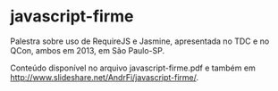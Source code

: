 javascript-firme
================

Palestra sobre uso de RequireJS e Jasmine, apresentada no TDC e no QCon, ambos em 2013, em São Paulo-SP.

Conteúdo disponível no arquivo javascript-firme.pdf e também em http://www.slideshare.net/AndrFi/javascript-firme/.
